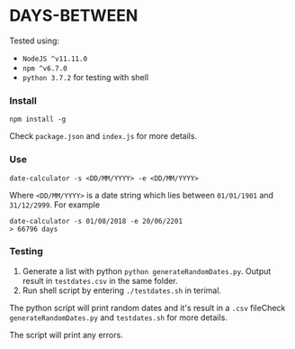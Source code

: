 # DAYS-BETWEEN

Tested using:

- `NodeJS ^v11.11.0`
- `npm ^v6.7.0`
- `python 3.7.2` for testing with shell

### Install

`npm install -g`

Check `package.json` and `index.js` for more details.

### Use

```
date-calculator -s <DD/MM/YYYY> -e <DD/MM/YYYY>
```

Where `<DD/MM/YYYY>` is a date string which lies between `01/01/1901` and `31/12/2999`. For example

```
date-calculator -s 01/08/2018 -e 20/06/2201
> 66796 days
```

### Testing

1. Generate a list with python `python generateRandomDates.py`. Output result in `testdates.csv` in the same folder.
2. Run shell script by entering `./testdates.sh` in terimal.

The python script will print random dates and it's result in a `.csv` fileCheck `generateRandomDates.py` and `testdates.sh` for more details.

The script will print any errors.
